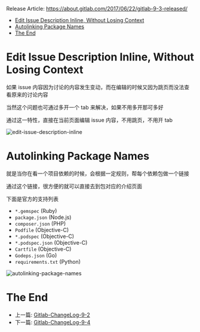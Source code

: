Release Article: https://about.gitlab.com/2017/06/22/gitlab-9-3-released/

<!-- TOC -->

- [Edit Issue Description Inline, Without Losing Context](#edit-issue-description-inline-without-losing-context)
- [Autolinking Package Names](#autolinking-package-names)
- [The End](#the-end)

<!-- /TOC -->

# Edit Issue Description Inline, Without Losing Context

如果 issue 内容因为讨论的内容发生变动，而在编辑的时候又因为跳页而没法查看原来的讨论内容

当然这个问题也可通过多开一个 tab 来解决，如果不用多开那可多好

通过这一特性，直接在当前页面编辑 issue 内容，不用跳页，不用开 tab

![edit-issue-description-inline](http://om4h4iqhe.bkt.clouddn.com/edit-issue-description-inline.gif)

# Autolinking Package Names

就是当你在看一个项目依赖的时候，会根据一定规则，帮每个依赖包做一个链接

通过这个链接，很方便的就可以直接去到包对应的介绍页面

下面是官方的支持列表

 - `*.gemspec` (Ruby)
 - `package.json` (Node.js)
 - `composer.json` (PHP)
 - `Podfile` (Objective-C)
 - `*.podspec` (Objective-C)
 - `*.podspec.json` (Objective-C)
 - `Cartfile` (Objective-C)
 - `Godeps.json` (Go)
 - `requirements.txt` (Python)

![autolinking-package-names](http://om4h4iqhe.bkt.clouddn.com/autolinking-package-names.gif)

# The End

 - 上一篇: [Gitlab-ChangeLog-9-2](https://github.com/yidinghan/blog/issues/13)
 - 下一篇: [Gitlab-ChangeLog-9-4](https://github.com/yidinghan/blog/blob/master/Gitlab-ChangeLog-9-4.md)